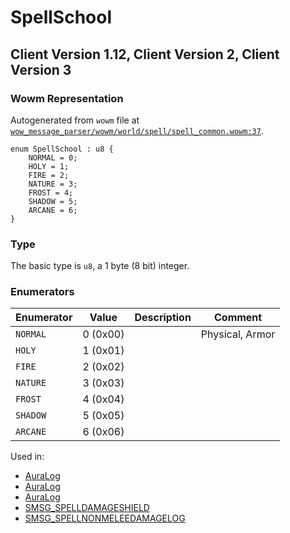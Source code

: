 # SpellSchool

## Client Version 1.12, Client Version 2, Client Version 3

### Wowm Representation

Autogenerated from `wowm` file at [`wow_message_parser/wowm/world/spell/spell_common.wowm:37`](https://github.com/gtker/wow_messages/tree/main/wow_message_parser/wowm/world/spell/spell_common.wowm#L37).

```rust,ignore
enum SpellSchool : u8 {
    NORMAL = 0;
    HOLY = 1;
    FIRE = 2;
    NATURE = 3;
    FROST = 4;
    SHADOW = 5;
    ARCANE = 6;
}
```
### Type
The basic type is `u8`, a 1 byte (8 bit) integer.
### Enumerators
| Enumerator | Value  | Description | Comment |
| --------- | -------- | ----------- | ------- |
| `NORMAL` | 0 (0x00) |  | Physical, Armor |
| `HOLY` | 1 (0x01) |  |  |
| `FIRE` | 2 (0x02) |  |  |
| `NATURE` | 3 (0x03) |  |  |
| `FROST` | 4 (0x04) |  |  |
| `SHADOW` | 5 (0x05) |  |  |
| `ARCANE` | 6 (0x06) |  |  |

Used in:
* [AuraLog](auralog.md)
* [AuraLog](auralog.md)
* [AuraLog](auralog.md)
* [SMSG_SPELLDAMAGESHIELD](smsg_spelldamageshield.md)
* [SMSG_SPELLNONMELEEDAMAGELOG](smsg_spellnonmeleedamagelog.md)

